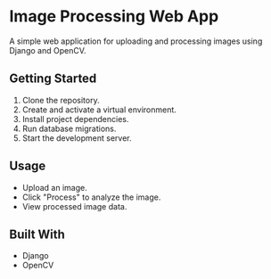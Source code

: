 # Image Processing Web App

A simple web application for uploading and processing images using Django and OpenCV.

## Getting Started

1. Clone the repository.
2. Create and activate a virtual environment.
3. Install project dependencies.
4. Run database migrations.
5. Start the development server.

## Usage

- Upload an image.
- Click "Process" to analyze the image.
- View processed image data.

## Built With

- Django
- OpenCV

